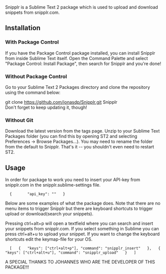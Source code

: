 Snipplr is a Sublime Text 2 package which is used to upload and download snippets from snipplr.com.

## Installation

### With Package Control

If you have the Package Control package installed, you can install Snipplr from inside Sublime Text itself. Open the Command Palette and select "Package Control: Install Package", then search for Snipplr and you're done!

### Without Package Control

Go to your Sublime Text 2 Packages directory and clone the repository using the command below:

git clone https://github.com/jonasdp/Snipplr.git Snipplr  
Don't forget to keep updating it, though!

### Without Git

Download the latest version from the tags page. Unzip to your Sublime Text Packages folder (you can find this by opening ST2 and selecting Preferences -> Browse Packages...). You may need to rename the folder from the default to Snipplr. That's it -- you shouldn't even need to restart ST2.

## Usage
In order for package to work you need to insert your API-key from snipplr.com in the snipplr.sublime-settings file.

`  
{      
  "api_key": ""  
}  
`
 
Below are some examples of what the package does. Note that there are no menu items to trigger Snipplr but there are keyboard shortcuts to trigger upload or download(search your snippets).

Pressing ctrl+alt+p will open a textfield where you can search and insert your snippets from snipplr.com. If you select something in Sublime you can press ctrl+alt+u to upload your snippet. If you want to change the keyboard shortcuts edit the keymap-file for your OS.

`  
[  
  {  
    "keys": ["ctrl+alt+p"], "command": "snipplr_insert"  
  },  
  {  
    "keys": ["ctrl+alt+u"], "command": "snipplr_upload"  
  }  
]  
`

A SPECIAL THANKS TO JOHANNES WHO ARE THE DEVELOPER OF THIS PACKAGE!!!